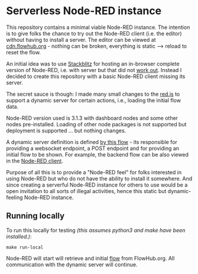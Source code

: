 # Serverless Node-RED instance

This repository contains a minimal viable Node-RED instance. The intention is to give folks the chance to try out the Node-RED client (i.e. the editor) without having to install a server. The editor can be viewed at [cdn.flowhub.org](https://cdn.flowhub.org) - nothing can be broken, everything is static --> reload to reset the flow.

An initial idea was to use [Stackblitz](https://stackblitz.com/edit/node-djgejy?file=index.js&initialPath=/?fhid=aaab9308f8fbb2c5) for hosting an in-browser complete version of Node-RED, i.e. with server but that did not [work out](https://discourse.nodered.org/t/in-browser-node-red-a-follow-up-using-stackblitz/83639). Instead I decided to create this repository with a basic Node-RED client missing its server.

The secret sauce is though: I made many small changes to the [red.js](red/red.cdn.js) to support a dynamic server for certain actions, i.e., loading the initial flow data.

Node-RED version used is 3.1.3 with dashboard nodes and some other nodes pre-installed. Loading of other node packages is not supported but deployment is supported ... but nothing changes.

A dynamic server definition is defined [by this flow](https://flowhub.org/f/15cc9fb0e94d56cd) - its responsible for providing a websocket endpoint, a POST endpoint and for providing an initial flow to be shown. For example, the backend flow can be also viewed in the [Node-RED client](https://cdn.flowhub.org/?fhid=15cc9fb0e94d56cd).

Purpose of all this is to provide a "Node-RED feel" for folks interested in using Node-RED but who do not have the ability to install it somewhere. And since creating a serverful Node-RED instance for others to use would be a open invitation to all sorts of illegal activities, hence this static but dynamic-feeling Node-RED instance.

## Running locally

To run this locally for testing *(this assumes python3 and make have been installed.)*:

```
make run-local
```

Node-RED will start will retrieve and initial [flow](https://flowhub.org/f/67a6db53dc49ae4c) from FlowHub.org. All communication with the dynamic server will continue.
